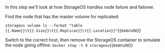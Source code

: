 In this step we'll look at how StorageOS handles node failure and failover.

Find the node that has the master volume for replicated:

`storageos volume ls --format "table {{.Name}}\t{{.Size}}\t{{.Replicas}}\t{{.Location}}"`{{execute}}

Switch to the correct host, then remove the StorageOS container to simulate the node going offline:
`docker stop -t 0 storageos`{{execute}}
